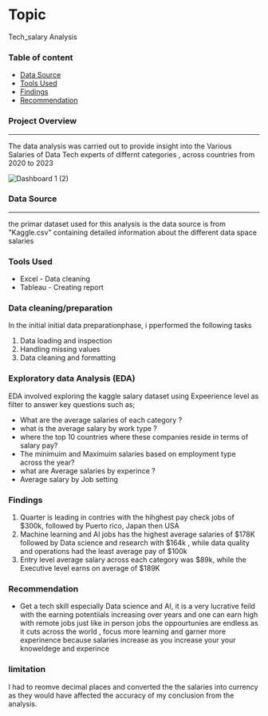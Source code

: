 # Topic 

Tech_salary Analysis

### Table of content

- [Data Source](#data-source)
- [Tools Used](#tools-used)
- [Findings](#findings)
- [Recommendation](#recommendation)


### Project Overview 
---
The data analysis  was carried out to provide insight into the Various Salaries of Data Tech experts of differnt categories , across countries from 2020 to 2023


![Dashboard 1 (2)](https://github.com/AluuPhilip/Tech_salary/assets/157082605/c3b8f542-5982-4efc-a93a-d058121594d1)

### Data Source 
---
the primar dataset used for this analysis is the data source is from "Kaggle.csv" containing detailed information about the different data space salaries

### Tools Used 

- Excel - Data cleaning
- Tableau - Creating report

### Data cleaning/preparation

In the initial initial data preparationphase, i pperformed the following tasks
1. Data loading and inspection
2. Handling missing values
3. Data cleaning and formatting

### Exploratory data Analysis (EDA)

EDA involved exploring the kaggle salary dataset using Expeerience level as filter to answer key questions such as;
- What are the average salaries of each category ?
- what is the average salary by work type ?
- where the top 10 countries where these companies reside in terms of salary pay?
-  The minimuim and Maximuim salaries based on employment type across the year?
- what are Average salaries by experince ?
- Average salary by Job setting

### Findings 

1. Quarter is leading in contries with the hihghest pay check jobs of $300k, followed by Puerto rico, Japan then USA
2. Machine learning and AI jobs has the highest average salaries of $178K followed by Data science and research with $164k , while data quality and operations had the least average pay of $100k
3. Entry level average salary across each category was $89k, while the Executive level earns on average of $189K
   
### Recommendation 

- Get a tech skill especially Data science and AI, it is a very lucrative feild with the earning potentiials increasing over years and one can earn high with remote jobs just like in person jobs
the oppourtunies are endless as it cuts across the world , focus more learning and garner more experinence because salaries increase as you increase your your knoweldege and experince

### limitation
I had to reomve decimal places and converted the the salaries into currency as they would have affected the accuracy of my conclusion from the analysis.
